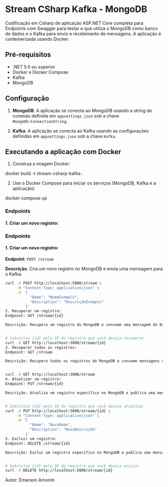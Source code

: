 # Stream CSharp Kafka - MongoDB

Codificação em Csharp de aplicação ASP.NET Core completa para Endpoints com Swagger para testar e que utiliza o MongoDB como banco de dados e o Kafka para envio e recebimento de mensagens. A aplicação é conteinerizada usando Docker.

## Pré-requisitos

- .NET 5.0 ou superior
- Docker e Docker Compose
- Kafka
- MongoDB

## Configuração

1. **MongoDB**: A aplicação se conecta ao MongoDB usando a string de conexão definida em `appsettings.json` sob a chave `MongoDb:ConnectionString`.

2. **Kafka**: A aplicação se conecta ao Kafka usando as configurações definidas em `appsettings.json` sob a chave `Kafka`.

## Executando a aplicação com Docker

1. Construa a imagem Docker:

docker build -t stream-csharp-kafka .


2. Use o Docker Compose para iniciar os serviços (MongoDB, Kafka e a aplicação):

docker-compose up


### Endpoints

#### 1. Criar um novo registro:

### Endpoints

#### 1. Criar um novo registro:

**Endpoint**: `POST /stream`

**Descrição**: Cria um novo registro no MongoDB e envia uma mensagem para o Kafka.

```bash
curl -X POST http://localhost:5000/stream \
     -H "Content-Type: application/json" \
     -d '{
           "Name": "NomeExemplo",
           "Description": "DescriçãoExemplo"
         }'
2. Recuperar um registro:
Endpoint: GET /stream/{id}

Descrição: Recupera um registro do MongoDB e consome uma mensagem do Kafka.


# Substitua {id} pelo ID do registro que você deseja recuperar
curl -X GET http://localhost:5000/stream/{id}
3. Recuperar todos os registros:
Endpoint: GET /stream

Descrição: Recupera todos os registros do MongoDB e consome mensagens do Kafka para cada registro.


curl -X GET http://localhost:5000/stream
4. Atualizar um registro:
Endpoint: PUT /stream/{id}

Descrição: Atualiza um registro específico no MongoDB e publica uma mensagem no Kafka.


# Substitua {id} pelo ID do registro que você deseja atualizar
curl -X PUT http://localhost:5000/stream/{id} \
     -H "Content-Type: application/json" \
     -d '{
           "Name": "NovoNome",
           "Description": "NovaDescrição"
         }'
5. Excluir um registro:
Endpoint: DELETE /stream/{id}

Descrição: Exclui um registro específico no MongoDB e publica uma mensagem no Kafka.


# Substitua {id} pelo ID do registro que você deseja excluir
curl -X DELETE http://localhost:5000/stream/{id}
```


Autor:
Emerson Amorim






